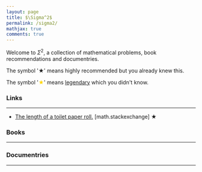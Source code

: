 ```yaml
---
layout: page
title: $\Sigma^2$
permalink: /sigma2/
mathjax: true
comments: true
---
```




Welcome to $\Sigma^2$, a collection of mathematical problems, book recommendations and documentries. <!-- Awesome! Nice to check the source code. Dig deeper and you might find out something nice in here! --> 

The symbol '&#x2605;' means highly recommended but you already knew this. 

The symbol '<font color="gold">&#x2605;</font>' means <u>legendary</u> which you didn't know.


### Links
---

- [The length of a toilet paper roll.](https://math.stackexchange.com/questions/1633704/the-length-of-toilet-roll) [math.stackexchange] &#x2605;


### Books <!-- Of course no affiliate links at all! :) --> 
---




### Documentries <!-- With Jalapenos, cheese and oregano! also the tomato one tastes okay but any movie is better with Schezwan Mulan Sauce!!!!!!!!!!!!!!!!!!!!!!!!!!!!!!!!!!!!!!!!!!!!!!!!!!!!! -->
---

